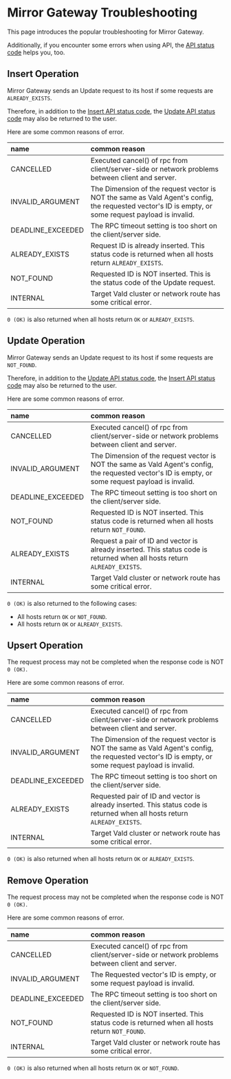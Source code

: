 # Mirror Gateway Troubleshooting

This page introduces the popular troubleshooting for Mirror Gateway.

Additionally, if you encounter some errors when using API, the [API status code](../api/status.md) helps you, too.

## Insert Operation

Mirror Gateway sends an Update request to its host if some requests are `ALREADY_EXISTS`.

Therefore, in addition to the [Insert API status code](../api/insert.md#status-code), the [Update API status code](../api/update.md#status-code) may also be returned to the user.

Here are some common reasons of error.

| name              | common reason                                                                                                                                       |
| :---------------- | :-------------------------------------------------------------------------------------------------------------------------------------------------- |
| CANCELLED         | Executed cancel() of rpc from client/server-side or network problems between client and server.                                                     |
| INVALID_ARGUMENT  | The Dimension of the request vector is NOT the same as Vald Agent's config, the requested vector's ID is empty, or some request payload is invalid. |
| DEADLINE_EXCEEDED | The RPC timeout setting is too short on the client/server side.                                                                                     |
| ALREADY_EXISTS    | Request ID is already inserted. This status code is returned when all hosts return `ALREADY_EXISTS`.                                                |
| NOT_FOUND         | Requested ID is NOT inserted. This is the status code of the Update request.                                                                        |
| INTERNAL          | Target Vald cluster or network route has some critical error.                                                                                       |

`0 (OK)` is also returned when all hosts return `OK` or `ALREADY_EXISTS`.

## Update Operation

Mirror Gateway sends an Update request to its host if some requests are `NOT_FOUND`.

Therefore, in addition to the [Update API status code](../api/update.md#status-code), the [Insert API status code](../api/insert.md#status-code) may also be returned to the user.

Here are some common reasons of error.

| name              | common reason                                                                                                                                       |
| :---------------- | :-------------------------------------------------------------------------------------------------------------------------------------------------- |
| CANCELLED         | Executed cancel() of rpc from client/server-side or network problems between client and server.                                                     |
| INVALID_ARGUMENT  | The Dimension of the request vector is NOT the same as Vald Agent's config, the requested vector's ID is empty, or some request payload is invalid. |
| DEADLINE_EXCEEDED | The RPC timeout setting is too short on the client/server side.                                                                                     |
| NOT_FOUND         | Requested ID is NOT inserted. This status code is returned when all hosts return `NOT_FOUND`.                                                       |
| ALREADY_EXISTS    | Request a pair of ID and vector is already inserted. This status code is returned when all hosts return `ALREADY_EXISTS`.                           |
| INTERNAL          | Target Vald cluster or network route has some critical error.                                                                                       |

`0 (OK)` is also returned to the following cases:

- All hosts return `OK` or `NOT_FOUND`.
- All hosts return `OK` or `ALREADY_EXISTS`.

## Upsert Operation

The request process may not be completed when the response code is NOT `0 (OK)`.

Here are some common reasons of error.

| name              | common reason                                                                                                                                       |
| :---------------- | :-------------------------------------------------------------------------------------------------------------------------------------------------- |
| CANCELLED         | Executed cancel() of rpc from client/server-side or network problems between client and server.                                                     |
| INVALID_ARGUMENT  | The Dimension of the request vector is NOT the same as Vald Agent's config, the requested vector's ID is empty, or some request payload is invalid. |
| DEADLINE_EXCEEDED | The RPC timeout setting is too short on the client/server side.                                                                                     |
| ALREADY_EXISTS    | Requested pair of ID and vector is already inserted. This status code is returned when all hosts return `ALREADY_EXISTS`.                           |
| INTERNAL          | Target Vald cluster or network route has some critical error.                                                                                       |

`0 (OK)` is also returned when all hosts return `OK` or `ALREADY_EXISTS`.

## Remove Operation

The request process may not be completed when the response code is NOT `0 (OK)`.

Here are some common reasons of error.

| name              | common reason                                                                                   |
| :---------------- | :---------------------------------------------------------------------------------------------- |
| CANCELLED         | Executed cancel() of rpc from client/server-side or network problems between client and server. |
| INVALID_ARGUMENT  | The Requested vector's ID is empty, or some request payload is invalid.                         |
| DEADLINE_EXCEEDED | The RPC timeout setting is too short on the client/server side.                                 |
| NOT_FOUND         | Requested ID is NOT inserted. This status code is returned when all hosts return `NOT_FOUND`.   |
| INTERNAL          | Target Vald cluster or network route has some critical error.                                   |

`0 (OK)` is also returned when all hosts return `OK` or `NOT_FOUND`.

